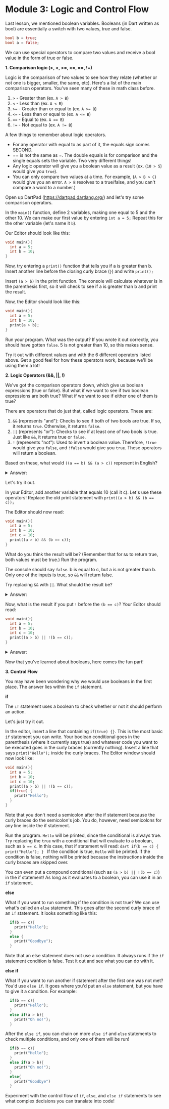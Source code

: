# Module 3: Logic and Control Flow

Last lesson, we mentioned boolean variables. Booleans (in Dart written as bool) are essentially a switch with two values, true and false.

```dart
bool b = true;
bool a = false;
```

We can use special operators to compare two values and receive a bool value in the form of true or false.

**1. Comparison logic (>, <, >=, <=, ==, !=)**

Logic is the comparison of two values to see how they relate (whether or not one is bigger, smaller, the same, etc).
Here's a list of the main comparison operators. You've seen many of these in math class before.

1. `>` - Greater than (ex. `A > B`)
2. `<` - Less than (ex. `A < B`)
3. `>=` - Greater than or equal to (ex. `A >= B`)
4. `<=` - Less than or equal to (ex. `A <= B`)
5. `==` - Equal to (ex. `A == B`)
6. `!=` - Not equal to (ex. `A != B`)

A few things to remember about logic operators.
  - For any operator with equal to as part of it, the equals sign comes SECOND.
  - == is not the same as =. The double equals is for comparison and the single equals sets the variable. Two very different things!
  - Any logic operator will give you a boolean value as a result (ex. (`10 > 5`) would give you `true`).
  - You can only compare two values at a time. For example, (`A > B > C`) would give you an error. 
    `A > B` resolves to a true/false, and you can't compare a word to a number.)

Open up DartPad (https://dartpad.dartlang.org/) and let's try some comparison operators.

In the `main()` function, define 2 variables, making one equal to 5 and the other 10. We can make our first value by entering `int a = 5;`
Repeat this for the other variable (let's name it `b`).

Our Editor should look like this: 

  ```dart
  void main(){
    int a = 5;
    int b = 10;
  }
  ```

Now, try entering a `print()` function that tells you if a is greater than b.
Insert another line before the closing curly brace (`}`) and write `print();`

Insert `(a > b)` in the print function. The console will calculate whatever is in the parenthesis first, so it will check to see if a is greater than b and print the result.

Now, the Editor should look like this: 

  ```dart
  void main(){
    int a = 5;
    int b = 10;
    print(a > b);
  }
  ```

Run your program. What was the output?
If you wrote it out correctly, you should have gotten `false`. 5 is not greater than 10, so this makes sense.

Try it out with different values and with the 6 different operators listed above. 
Get a good feel for how these operators work, because we'll be using them a lot!

**2. Logic Operators (&&, ||, !)**

We've got the comparison operators down, which give us boolean expressions (true or false). But what if we want to see if two boolean expressions are both true? What if we want to see if either one of them is true?

There are operators that do just that, called logic operators. These are:
  1. `&&` (represents "and"): Checks to see if both of two bools are true. If so, it returns `true`. Otherwise, it returns `false`.
  2. `||` (represents "or"): Checks to see if at least one of two bools is true. Just like `&&`, it returns true or `false`.
  3. `!` (represents "not"): Used to invert a boolean value. Therefore, `!true` would give you `false`, and `!false` would give you `true`.
These operators will return a boolean. 

Based on these, what would `((a == b) && (a > c))` represent in English?

<details>
  <summary>Answer:</summary>
  <p>
    <code>((a == b) && (a > c))</code> would be equivilent to asking "Is a equal to b and a greater than c?".
  </p>
</details>

Let's try it out.

In your Editor, add another variable that equals 10 (call it c). Let's use these operators!
Replace the old print statement with `print((a > b) && (b == c));`

The Editor should now read:

  ```dart
  void main(){
    int a = 5;
    int b = 10;
    int c = 10;
    print((a > b) && (b == c));
  }
  ```
  
What do you think the result will be? (Remember that for `&&` to return true, both values must be true.)
Run the program.
   
The console should say `false`. b is equal to c, but a is not greater than b. Only one of the inputs is true, so `&&` will return false.
  
Try replacing `&&` with `||`. What should the result be?

<details>
  <summary>Answer: </summary> 
  <p> 
    The result should be true. <code>||</code> requires that at least 1 input is true. That is the case, so <code>||</code> will return <code>true</code>.
  </p>
</details>

Now, what is the result if you put `!` before the `(b == c)`?
Your Editor should read:

  ```dart
  void main(){
    int a = 5;
    int b = 10;
    int c = 10;
    print((a > b) || !(b == c));
  }
  ```
  
<details>
  <summary>Answer:</summary>
  <p>
    False; The <code>!</code> operator inverts <code>(b == c)</code>, which is usually <code>true</code>. Now, both are <code>false</code>, and <code>||</code> will return <code>false</code>.
  <p>
</details>

Now that you've learned about booleans, here comes the fun part!

**3. Control Flow**

You may have been wondering why we would use booleans in the first place. The answer lies within the `if` statement.

**if**

The `if` statement uses a boolean to check whether or not it should perform an action.

Let's just try it out.

In the editor, insert a line that containing `if(true) {}`. This is the most basic `if` statement you can write. Your boolean conditional goes in the parenthesis (where it currently says true) and whatever code you want to be executed goes in the curly braces (currently nothing).
Insert a line that says `print("Hello");` inside the curly braces. The Editor window should now look like:

  ```dart
  void main(){
    int a = 5;
    int b = 10;
    int c = 10;
    print((a > b) || !(b == c));
    if(true) {
      print("Hello");
    }
  }
  ```
  
  Note that you don't need a semicolon after the if statement because the curly braces do the semicolon's job. You do, however, need semicolons for any line inside the if statement. 
  
  Run the program. `Hello` will be printed, since the conditional is always true. 
  Try replacing the `true` with a conditional that will evaluate to a boolean, such as `b == c`. In this case, that if statement will read:
    ```dart
    if(b == c) {
      print("Hello");
    }
    ```
    If the condition is true, `Hello` will be printed. If the condition is false, nothing will be printed because the instructions inside the curly braces are skipped over.
    
You can even put a compound conditional (such as `(a > b) || !(b == c)`) in the if statement! As long as it evaluates to a boolean, you can use it in an `if` statement.
    
**else**

What if you want to run something if the condition is not true? We can use what's called an `else` statement. This goes after the second curly brace of an `if` statement. It looks something like this:

```dart
  if(b == c){
    print("Hello");
  }
  else {
    print("Goodbye");
  }
  ```
    
Note that an else statement does not use a condition. It always runs if the `if` statement condition is false.
Test it out and see what you can do with it.

**else if**

What if you want to run another if statement after the first one was not met? You'd use `else if`. It goes where you'd put an `else` statement, but you have to give it a condition.
For example:
```dart
  if(b == c){
    print("Hello");
  }
  else if(a > b){
    print("Oh no!");
  }
  ```
  
After the `else if`, you can chain on more `else if` and `else` statements to check multiple conditions, and only one of them will be run!
```dart
  if(b == c){
    print("Hello");
  }
  else if(a > b){
    print("Oh no!");
  }
  else{
    print("Goodbye")
  }
  ```
Experiment with the control flow of `if`, `else`, and `else if` statements to see what complex decisions you can translate into code!


